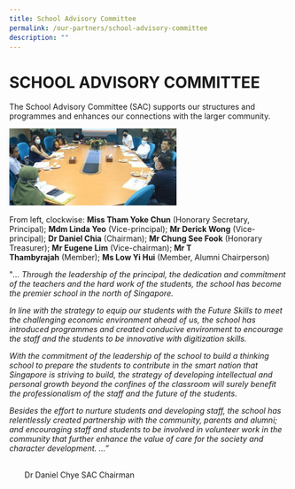 ```yaml
---
title: School Advisory Committee
permalink: /our-partners/school-advisory-committee
description: ""
---
```

SCHOOL ADVISORY COMMITTEE
=========================

  

The School Advisory Committee (SAC) supports our structures and programmes and enhances our connections with the larger community.

<img src="/images/SAC.jpg"  
style="width:60%">

From left, clockwise: **Miss Tham Yoke Chun** (Honorary Secretary, Principal); **Mdm Linda Yeo** (Vice-principal); **Mr Derick Wong** (Vice-principal); **Dr Daniel Chia** (Chairman); **Mr Chung See Fook** (Honorary Treasurer); **Mr Eugene Lim** (Vice-chairman); **Mr T Thambyrajah** (Member); **Ms Low Yi Hui** (Member, Alumni Chairperson)

"_… Through the leadership of the principal, the dedication and commitment of the teachers and the hard work of the students, the school has become the premier school in the north of Singapore._

_In line with the strategy to equip our students with the Future Skills to meet the challenging economic environment ahead of us, the school has introduced programmes and created conducive environment to encourage the staff and the students to be innovative with digitization skills._

_With the commitment of the leadership of the school to build a thinking school to prepare the students to contribute in the smart nation that Singapore is striving to build, the strategy of developing intellectual and personal growth beyond the confines of the classroom will surely benefit the professionalism of the staff and the future of the students._

_Besides the effort to nurture students and developing staff, the school has relentlessly created partnership with the community, parents and alumni; and encouraging staff and students to be involved in volunteer work in the community that further enhance the value of care for the society and character development. …”_

                                                                                                                                        Dr Daniel Chye SAC Chairman